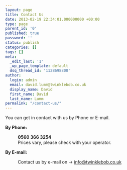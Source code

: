 ```yaml
---
layout: page
title: Contact Us
date: 2013-02-19 22:34:01.000000000 +00:00
type: page
parent_id: '0'
published: true
password: ''
status: publish
categories: []
tags: []
meta:
  _edit_last: '1'
  _wp_page_template: default
  dsq_thread_id: '1128698800'
author:
  login: admin
  email: david.lumm@twinklebob.co.uk
  display_name: David
  first_name: David
  last_name: Lumm
permalink: "/contact-us/"
---
```

<p>You can get in contact with us by Phone or E-mail.</p>
<p><b>By Phone:</b></p>
<dl>
<dd><b>0560 366 3254</b><br />
Prices vary, please check with your operator.</dd>
</dl>
<p><b>By E-mail:</b></p>
<dl>
<dd>Contact us by e-mail on -&gt; <a href="mailto:info@twinklebob.co.uk">info@twinklebob.co.uk</a></dd>
</dl>
